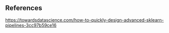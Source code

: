 ## References
https://towardsdatascience.com/how-to-quickly-design-advanced-sklearn-pipelines-3cc97b59ce16